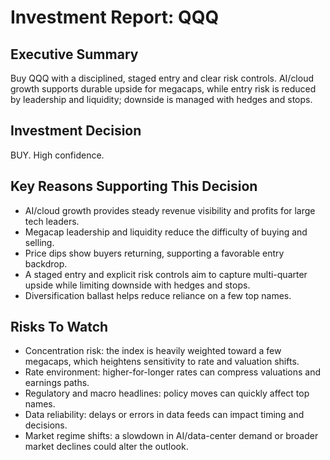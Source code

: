 # Investment Report: QQQ
## Executive Summary
Buy QQQ with a disciplined, staged entry and clear risk controls. AI/cloud growth supports durable upside for megacaps, while entry risk is reduced by leadership and liquidity; downside is managed with hedges and stops.

## Investment Decision
BUY. High confidence.

## Key Reasons Supporting This Decision
- AI/cloud growth provides steady revenue visibility and profits for large tech leaders.
- Megacap leadership and liquidity reduce the difficulty of buying and selling.
- Price dips show buyers returning, supporting a favorable entry backdrop.
- A staged entry and explicit risk controls aim to capture multi-quarter upside while limiting downside with hedges and stops.
- Diversification ballast helps reduce reliance on a few top names.

## Risks To Watch
- Concentration risk: the index is heavily weighted toward a few megacaps, which heightens sensitivity to rate and valuation shifts.
- Rate environment: higher-for-longer rates can compress valuations and earnings paths.
- Regulatory and macro headlines: policy moves can quickly affect top names.
- Data reliability: delays or errors in data feeds can impact timing and decisions.
- Market regime shifts: a slowdown in AI/data-center demand or broader market declines could alter the outlook.